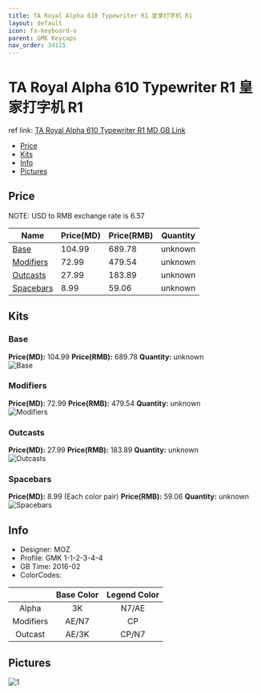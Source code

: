 ```yaml
---
title: TA Royal Alpha 610 Typewriter R1 皇家打字机 R1
layout: default
icon: fa-keyboard-o
parent: GMK Keycaps
nav_order: 34115
---
```


# TA Royal Alpha 610 Typewriter R1 皇家打字机 R1

ref link: [TA Royal Alpha 610 Typewriter R1 MD GB Link](https://www.massdrop.com/buy/gmk-ta-royal-alpha-typewriter-keycap-set/)

* [Price](#price)
* [Kits](#kits)
* [Info](#info)
* [Pictures](#pictures)


## Price  
NOTE: USD to RMB exchange rate is 6.57

| Name          | Price(MD)    |  Price(RMB) | Quantity |
| ------------- | ------------ |  ---------- | -------- |
|[Base](#base)|104.99|689.78|unknown|
|[Modifiers](#modifiers)|72.99|479.54|unknown|
|[Outcasts](#outcasts)|27.99|183.89|unknown|
|[Spacebars](#spacebars)|8.99|59.06|unknown|


## Kits
### Base
**Price(MD):** 104.99    **Price(RMB):** 689.78    **Quantity:** unknown  
<img src="{{ 'assets/images/gmk-keycaps/taroyalalpha610typewriterr1/kits_pics/base.png' | relative_url }}" alt="Base" class="image featured">

### Modifiers
**Price(MD):** 72.99    **Price(RMB):** 479.54    **Quantity:** unknown  
<img src="{{ 'assets/images/gmk-keycaps/taroyalalpha610typewriterr1/kits_pics/modifiers.png' | relative_url }}" alt="Modifiers" class="image featured">

### Outcasts
**Price(MD):** 27.99    **Price(RMB):** 183.89    **Quantity:** unknown  
<img src="{{ 'assets/images/gmk-keycaps/taroyalalpha610typewriterr1/kits_pics/outcast.png' | relative_url }}" alt="Outcasts" class="image featured">

### Spacebars 
**Price(MD):** 8.99 (Each color pair)    **Price(RMB):** 59.06    **Quantity:** unknown  
<img src="{{ 'assets/images/gmk-keycaps/taroyalalpha610typewriterr1/kits_pics/spacebars.jpg' | relative_url }}" alt="Spacebars" class="image featured">


## Info
* Designer: MOZ
* Profile: GMK 1-1-2-3-4-4
* GB Time: 2016-02
* ColorCodes: 

| |Base Color     | Legend Color
| :-------------: | :-------------: | :------------:
|Alpha|3K|N7/AE
|Modifiers|AE/N7|CP
|Outcast|AE/3K|CP/N7


## Pictures
<img src="{{ 'assets/images/gmk-keycaps/taroyalalpha610typewriterr1/rendering_pics/1.jpg' | relative_url }}" alt="1" class="image featured">
